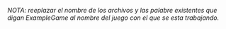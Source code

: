 *NOTA: reeplazar el nombre de los archivos y las palabre existentes que digan ExampleGame  al nombre del juego con el que se esta trabajando.*